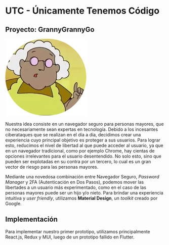 # UTC - Únicamente Tenemos Código

## Proyecto: GrannyGrannyGo

![Ícono](icon.svg)

Nuestra idea consiste en un navegador seguro para personas mayores, que no necesariamente sean expertas en tecnología.
Debido a los incesantes ciberataques que se realizan en el día a día, decidimos crear una experiencia cuyo principal objetivo es proteger a sus usuarios.
Para lograr esto, reducimos el nivel de libertad al que puede acceder al usuario, ya que en un navegador tradicional, como por ejemplo Chrome, hay cientas de opciones irrelevantes para el usuario desentendido.
No solo esto, sino que pueden ser explotadas en su contra por un tercero, lo cual es un gran vector de riesgo para las personas mayores.

Mediante una novedosa combinación entre Navegador Seguro, _Password Manager_ y 2FA (Autenticación en Dos Pasos), podemos mover las libertades a un usuario más experimentado, como en el caso de las personas mayores puede ser un hijo y/o nieto.
Para brindar una experiencia intuitiva y _user friendly_, utilizamos **Material Design**, un _toolkit_ creado por Google.

## Implementación

Para implementar nuestro primer prototipo, utilizamos principalmente React.js, Redux y MUI, luego de un prototipo fallido en Flutter.
